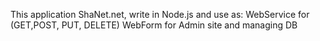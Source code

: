 This application ShaNet.net, write in Node.js and use as:
WebService for (GET,POST, PUT, DELETE)
WebForm for Admin site and managing DB
